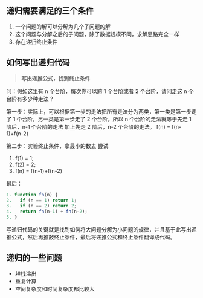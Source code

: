 ## 递归需要满足的三个条件
1. 一个问题的解可以分解为几个子问题的解
2. 这个问题与分解之后的子问题，除了数据规模不同，求解思路完全一样
3. 存在递归终止条件

## 如何写出递归代码

> **写出递推公式，找到终止条件**

问：假如这里有 n 个台阶，每次你可以跨 1 个台阶或者 2 个台阶，请问走这 n 个台阶有多少种走法？

第一步：实际上，可以根据第一步的走法把所有走法分为两类，第一类是第一步走了 1 个台阶，另一类是第一步走了 2 个台阶。所以 n 个台阶的走法就等于先走 1 阶后，n-1 个台阶的走法 加上先走 2 阶后，n-2 个台阶的走法。
f(n) = f(n-1)+f(n-2)

第二步：实验终止条件，拿最小的数去 尝试

1. f(1) = 1;
2. f(2) = 2;
3. f(n) = f(n-1)+f(n-2)

最后：
``` js
1. function fn(n) {
2.   if (n == 1) return 1;
3.   if (n == 2) return 2;
4.   return fn(n-1) + fn(n-2);
5. }
```
写递归代码的关键就是找到如何将大问题分解为小问题的规律，并且基于此写出递推公式，然后再推敲终止条件，最后将递推公式和终止条件翻译成代码。

## 递归的一些问题
 - 堆栈溢出
 - 重复计算
 - 空间复杂度和时间复杂度都比较大

## 

























































